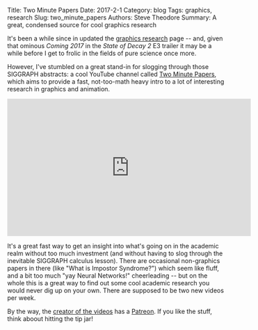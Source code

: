 Title: Two Minute Papers
Date:  2017-2-1
Category: blog
Tags: graphics, research
Slug: two_minute_papers
Authors: Steve Theodore
Summary: A great, condensed source for cool graphics research

It's been a while since in updated the [graphics research](/pages/research) page -- and, given that ominous *Coming 2017* in the _State of Decay 2_ E3 trailer it may be a while before I get to frolic in the fields of pure science once more.  

However, I've stumbled on a great stand-in for slogging through those SIGGRAPH abstracts: a cool YouTube channel called [Two Minute Papers](https://www.youtube.com/user/keeroyz/videos), which aims to provide a fast, not-too-math heavy intro to a lot of interesting research in graphics and animation.  

<iframe width="560" height="315" src="https://www.youtube.com/embed/_ZLXKt4L-AA" frameborder="0" allowfullscreen></iframe>

It's a great fast way to get an insight into what's going on in the academic realm without too much investment (and without having to slog through the inevitable SIGGRAPH calculus lesson). There are occasional non-graphics papers in there (like "What is Impostor Syndrome?") which seem like fluff, and a bit too much "yay Neural Networks!" cheerleading -- but on the whole this is a great way to find out some cool academic research you would never dig up on your own.  There are supposed to be two new videos per week.

By the way, the [creator of the videos](https://twitter.com/karoly_zsolnai) has a [Patreon](https://www.patreon.com/TwoMinutePapers). If you like the stuff, think aboout hitting the tip jar!
